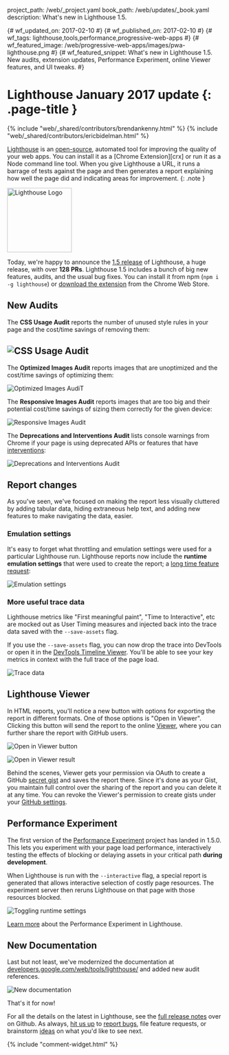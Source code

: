 project_path: /web/_project.yaml
book_path: /web/updates/_book.yaml
description: What's new in Lighthouse 1.5.

{# wf_updated_on: 2017-02-10 #}
{# wf_published_on: 2017-02-10 #}
{# wf_tags: lighthouse,tools,performance,progressive-web-apps #}
{# wf_featured_image: /web/progressive-web-apps/images/pwa-lighthouse.png #}
{# wf_featured_snippet: What's new in Lighthouse 1.5. New audits, extension updates, Performance Experiment, online Viewer features, and UI tweaks. #}

# Lighthouse January 2017 update {: .page-title }

{% include "web/_shared/contributors/brendankenny.html" %}
{% include "web/_shared/contributors/ericbidelman.html" %}

[Lighthouse](/web/tools/lighthouse/) is an
[open-source](https://github.com/GoogleChrome/lighthouse), automated tool for
improving the quality of your web apps. You can install it as a
[Chrome Extension][crx] or run it as a Node command line tool. When you
give Lighthouse a URL, it runs a barrage of tests against the page and then
generates a report explaining how well the page did and indicating areas for
improvement.
{: .note }

<img src="/web/progressive-web-apps/images/pwa-lighthouse.png"
     class="lighthouse-logo attempt-right" alt="Lighthouse Logo">

<style>
.lighthouse-logo {
  height: 150px;
  width: auto;
}
</style>

Today, we're happy to announce the [1.5 release](https://github.com/GoogleChrome/lighthouse/releases/tag/1.5.0) of Lighthouse, a huge release, with over **128 PRs**. Lighthouse 1.5 includes a bunch of big new features, audits, and the usual bug fixes. You can install it from npm (`npm i -g lighthouse`) or [download the extension](https://chrome.google.com/webstore/detail/lighthouse/blipmdconlkpinefehnmjammfjpmpbjk) from the Chrome Web Store.

## New Audits

The **CSS Usage Audit** reports the number of unused style rules in your page
and the cost/time savings of removing them:

## ![CSS Usage Audit](/web/updates/images/2017/02/lighthouse/image_1.png)

The **Optimized Images Audit** reports images that are unoptimized and the
cost/time savings of optimizing them:

![Optimized Images AudiT](/web/updates/images/2017/02/lighthouse/image_2.png)

The **Responsive Images Audit** reports images that are too big and their
potential cost/time savings of sizing them correctly for the given device:

![Responsive Images Audit](/web/updates/images/2017/02/lighthouse/image_3.png)

The **Deprecations and Interventions Audit** lists console warnings from Chrome
if your page is using deprecated APIs or features that have
[interventions](https://www.chromestatus.com/features#intervention):

![Deprecations and Interventions Audit](/web/updates/images/2017/02/lighthouse/image_4.png)

## Report changes

As you've seen, we've focused on making the report less visually cluttered by
adding tabular data, hiding extraneous help text, and adding new features to
make navigating the data, easier.

### Emulation settings

It's easy to forget what throttling and emulation settings were used for a
particular Lighthouse run. Lighthouse reports now include the
**runtime emulation settings** that were used to create the report; a
[long time feature request](https://github.com/GoogleChrome/lighthouse/issues/568):

![Emulation settings](/web/updates/images/2017/02/lighthouse/image_5.gif)

### More useful trace data

Lighthouse metrics like "First meaningful paint", "Time to Interactive", etc are
mocked out as User Timing measures and injected back into the trace data saved
with the `--save-assets` flag.

If you use the `--save-assets` flag, you can now drop the trace into DevTools or
open it in the [DevTools Timeline Viewer](https://chromedevtools.github.io/timeline-viewer/).
You'll be able to see your key metrics in context with the full trace of the
page load.

![Trace data](/web/updates/images/2017/02/lighthouse/image_6.png)

## Lighthouse Viewer

In HTML reports, you'll notice a new button with options for exporting the
report in different formats. One of those options is "Open in Viewer". Clicking
this button will send the report to the online
[Viewer](https://googlechrome.github.io/lighthouse/viewer/), where you can
further share the report with GitHub users.

![Open in Viewer button](/web/updates/images/2017/02/lighthouse/image_8.png)

![Open in Viewer result](/web/updates/images/2017/02/lighthouse/image_9.png)

Behind the scenes, Viewer gets your permission via OAuth to create a GitHub
[secret gist](https://help.github.com/articles/about-gists/#secret-gists) and
saves the report there. Since it's done as your Gist, you maintain full control
over the sharing of the report and you can delete it at any time. You can revoke
the Viewer's permission to create gists under your
[GitHub settings](https://github.com/settings/applications).

## Performance Experiment

The first version of the [Performance Experiment](https://github.com/GoogleChrome/lighthouse/issues/1143)
project has landed in 1.5.0. This lets you experiment with your page load performance,
interactively testing the effects of blocking or delaying assets in your critical
path **during development**.

When Lighthouse is run with the `--interactive` flag, a special report is
generated that allows interactive selection of costly page resources. The
experiment server then reruns Lighthouse on that page with those resources
blocked.

![Toggling runtime settings](/web/updates/images/2017/02/lighthouse/image_10.png)

[Learn more](https://docs.google.com/document/d/1FYt5Es_Kf5IyC_bkTHj2G_a_sTvRvIq5iZCEN8VZY5o/edit#heading=h.cetla8h0y4o)
about the Performance Experiment in Lighthouse.

## New Documentation

Last but not least, we've modernized the documentation at
[developers.google.com/web/tools/lighthouse/](/web/tools/lighthouse/)
and added new audit references.

![New documentation](/web/updates/images/2017/02/lighthouse/image_11.png)

That's it for now!

For all the details on the latest in Lighthouse, see the
[full release notes](https://github.com/GoogleChrome/lighthouse/releases/tag/1.5.0)
over on Github. As always, [hit us up](https://github.com/GoogleChrome/lighthouse/graphs/contributors)
to [report bugs](https://github.com/GoogleChrome/lighthouse/issues), file
feature requests, or brainstorm [ideas](https://github.com/GoogleChrome/lighthouse/issues?q=is%3Aissue+is%3Aopen+label%3A%22good+first+bug%22)
on what you'd like to see next.

{% include "comment-widget.html" %}
